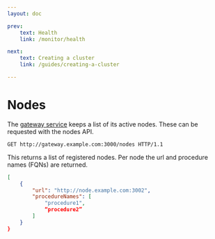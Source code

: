 ```yaml
---
layout: doc

prev:
    text: Health
    link: /monitor/health

next:
    text: Creating a cluster
    link: /guides/creating-a-cluster

---
```


# Nodes

The [gateway service](../fundamentals/runtime-services#gateway) keeps a list of its active nodes. These can be requested with the nodes API.

```http
GET http://gateway.example.com:3000/nodes HTTP/1.1
```

This returns a list of registered nodes. Per node the url and procedure names (FQNs) are returned.

```json
[
    {
        "url": "http://node.example.com:3002",
        "procedureNames": [
            "procedure1",
            “procedure2”
        ]
    }
}
```
